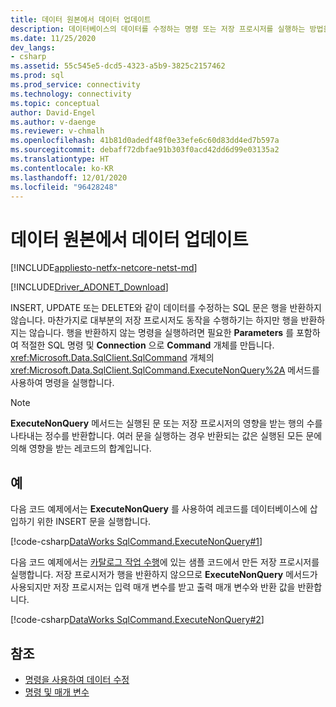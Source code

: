 ```yaml
---
title: 데이터 원본에서 데이터 업데이트
description: 데이터베이스의 데이터를 수정하는 명령 또는 저장 프로시저를 실행하는 방법을 설명합니다.
ms.date: 11/25/2020
dev_langs:
- csharp
ms.assetid: 55c545e5-dcd5-4323-a5b9-3825c2157462
ms.prod: sql
ms.prod_service: connectivity
ms.technology: connectivity
ms.topic: conceptual
author: David-Engel
ms.author: v-daenge
ms.reviewer: v-chmalh
ms.openlocfilehash: 41b81d0adedf48f0e33efe6c60d83dd4ed7b597a
ms.sourcegitcommit: debaff72dbfae91b303f0acd42dd6d99e03135a2
ms.translationtype: HT
ms.contentlocale: ko-KR
ms.lasthandoff: 12/01/2020
ms.locfileid: "96428248"
---
```

# <a name="updating-data-in-a-data-source"></a>데이터 원본에서 데이터 업데이트

[!INCLUDE[appliesto-netfx-netcore-netst-md](../../includes/appliesto-netfx-netcore-netst-md.md)]

[!INCLUDE[Driver_ADONET_Download](../../includes/driver_adonet_download.md)]

INSERT, UPDATE 또는 DELETE와 같이 데이터를 수정하는 SQL 문은 행을 반환하지 않습니다. 마찬가지로 대부분의 저장 프로시저도 동작을 수행하기는 하지만 행을 반환하지는 않습니다. 행을 반환하지 않는 명령을 실행하려면 필요한 **Parameters** 를 포함하여 적절한 SQL 명령 및 **Connection** 으로 **Command** 개체를 만듭니다. <xref:Microsoft.Data.SqlClient.SqlCommand> 개체의 <xref:Microsoft.Data.SqlClient.SqlCommand.ExecuteNonQuery%2A> 메서드를 사용하여 명령을 실행합니다.

> [!NOTE]
> **ExecuteNonQuery** 메서드는 실행된 문 또는 저장 프로시저의 영향을 받는 행의 수를 나타내는 정수를 반환합니다. 여러 문을 실행하는 경우 반환되는 값은 실행된 모든 문에 의해 영향을 받는 레코드의 합계입니다.

## <a name="example"></a>예

다음 코드 예제에서는 **ExecuteNonQuery** 를 사용하여 레코드를 데이터베이스에 삽입하기 위한 INSERT 문을 실행합니다.
  
[!code-csharp[DataWorks SqlCommand.ExecuteNonQuery#1](~/../sqlclient/doc/samples/SqlCommand_ExecuteNonQuery_SP_DML.cs#1)]

다음 코드 예제에서는 [카탈로그 작업 수행](perform-catalog-operations.md)에 있는 샘플 코드에서 만든 저장 프로시저를 실행합니다. 저장 프로시저가 행을 반환하지 않으므로 **ExecuteNonQuery** 메서드가 사용되지만 저장 프로시저는 입력 매개 변수를 받고 출력 매개 변수와 반환 값을 반환합니다.

[!code-csharp[DataWorks SqlCommand.ExecuteNonQuery#2](~/../sqlclient/doc/samples/SqlCommand_ExecuteNonQuery_SP_DML.cs#2)]

## <a name="see-also"></a>참조

- [명령을 사용하여 데이터 수정](use-commands-to-modify-data.md)
- [명령 및 매개 변수](commands-parameters.md)
